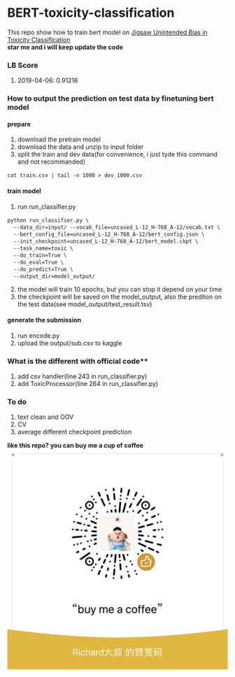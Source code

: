 # BERT-toxicity-classification
This repo show how to train bert model on [Jigsaw Unintended Bias in Toxicity Classification](https://www.kaggle.com/c/jigsaw-unintended-bias-in-toxicity-classification )  
**star me and i will keep update the code**

### LB Score 
1. 2019-04-06: 0.91216

### How to output the prediction on test data by finetuning bert model
#### prepare
1. download the pretrain model
2. download the data and unzip to input folder
3. split the train and dev data(for convenience, i just tyde this command and not recommanded)
```
cat train.csv | tail -n 1000 > dev_1000.csv
```

#### train model
1. run run_classifier.py
```
python run_classifier.py \
  --data_dir=input/ --vocab_file=uncased_L-12_H-768_A-12/vocab.txt \
  --bert_config_file=uncased_L-12_H-768_A-12/bert_config.json \
  --init_checkpoint=uncased_L-12_H-768_A-12/bert_model.ckpt \
  --task_name=toxic \
  --do_train=True \
  --do_eval=True \
  --do_predict=True \
  --output_dir=model_output/
```
2. the model will train 10 epochs, but you can stop it depend on your time
3. the checkpoint will be saved on the model_output, also the prediton on the test data(see model_output/test_result.tsv)

#### generate the submission
1. run encode.py
2. upload the output/sub.csv to kaggle

### What is the different with official code**
1. add csv handler(line 243 in run_classifier.py)
2. add ToxicProcessor(line 264 in run_classifier.py)

### To do
1. text clean and OOV
2. CV
3. average different checkpoint prediction

**like this repo? you can buy me a cup of coffee**
![img](output/2019-03-28_10-40-48.jpg)